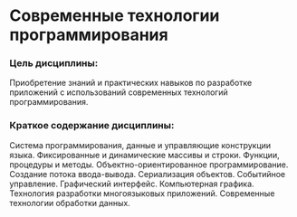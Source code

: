 # Современные технологии программирования

### Цель дисциплины:

Приобретение знаний и практических навыков по разработке
приложений с использований современных технологий программирования. 

### Краткое содержание дисциплины: 

Система программирования, данные и управляющие конструкции
языка. Фиксированные и динамические массивы и строки. Функции,
процедуры и методы. Объектно-ориентированное программирование.
Создание потока ввода-вывода. Сериализация объектов. Событийное
управление. Графический интерфейс. Компьютерная графика. Технология
разработки многоязыковых приложений. Современные технологии обработки
данных. 
